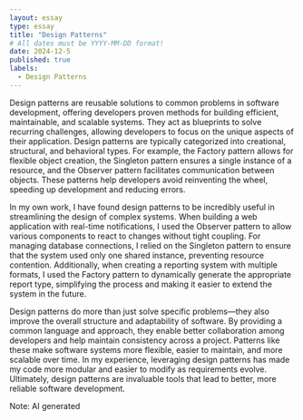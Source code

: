 ```yaml
---
layout: essay
type: essay
title: "Design Patterns"
# All dates must be YYYY-MM-DD format!
date: 2024-12-5
published: true
labels:
  - Design Patterns
---
```



Design patterns are reusable solutions to common problems in software development, offering developers proven methods for building efficient, maintainable, and scalable systems. They act as blueprints to solve recurring challenges, allowing developers to focus on the unique aspects of their application. Design patterns are typically categorized into creational, structural, and behavioral types. For example, the Factory pattern allows for flexible object creation, the Singleton pattern ensures a single instance of a resource, and the Observer pattern facilitates communication between objects. These patterns help developers avoid reinventing the wheel, speeding up development and reducing errors.

In my own work, I have found design patterns to be incredibly useful in streamlining the design of complex systems. When building a web application with real-time notifications, I used the Observer pattern to allow various components to react to changes without tight coupling. For managing database connections, I relied on the Singleton pattern to ensure that the system used only one shared instance, preventing resource contention. Additionally, when creating a reporting system with multiple formats, I used the Factory pattern to dynamically generate the appropriate report type, simplifying the process and making it easier to extend the system in the future.

Design patterns do more than just solve specific problems—they also improve the overall structure and adaptability of software. By providing a common language and approach, they enable better collaboration among developers and help maintain consistency across a project. Patterns like these make software systems more flexible, easier to maintain, and more scalable over time. In my experience, leveraging design patterns has made my code more modular and easier to modify as requirements evolve. Ultimately, design patterns are invaluable tools that lead to better, more reliable software development.

Note: AI generated
